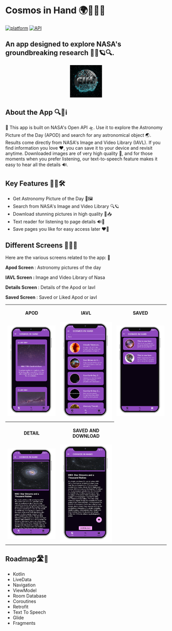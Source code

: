 # Cosmos in Hand 🌍🌠✨🔭

[![platform](https://img.shields.io/badge/platform-Android-yellow.svg)](https://www.android.com)
[![API](https://img.shields.io/badge/API-21%2B-brightgreen.svg?style=flat)](https://android-arsenal.com/api?level=21)

<!-- ![Logo](screenshots/icon.jpg) -->

## An app designed to explore NASA's groundbreaking research 🚀✨🪐🔍.

<div align="center">
<img src = "./screenshots/icon.jpg" width="20%" />

</div>

## About the App 🔍📖ℹ️

🚀 This app is built on NASA's Open API 🛸. Use it to explore the Astronomy Picture of the Day (APOD) and search for any astronomical object 🌏. Results come directly from NASA's Image and Video Library (IAVL). If you find information you love ❤, you can save it to your device and revisit anytime. Downloaded images are of very high quality 📸, and for those moments when you prefer listening, our text-to-speech feature makes it easy to hear all the details 🔊.

## Key Features 🚀💡🛠️

- Get Astronomy Picture of the Day 📅🖼️
- Search from NASA's Image and Video Library 🔍🪐
- Download stunning pictures in high quality 📸📥
- Text reader for listening to page details 🔊📖
- Save pages you like for easy access later ❤️💾

## Different Screens 📱📲📳

Here are the various screens related to the app: 📱

<b>Apod Screen </B>: Astronomy pictures of the day

<b>IAVL Screen : </B> Image and Video Library of Nasa

<b>Details Screen </B>: Details of the Apod or Iavl

<b>Saved Screen </B>: Saved or Liked Apod or iavl

<table style="width:100%">
  <tr>
    <th><p p align="center"> APOD   </p> </th>
    <th><p p align="center"> IAVL  </p></th>
    <th><p p align="center"> SAVED  </p></th>
  </tr>
  <tr>
    <td><div  align="center"><img src = "./screenshots/apod.png" width="200px" /> </div></td>
    <td><div  align="center"><img src = "./screenshots/search.png" width="200px" /></div></td>
    <td><div  align="center"><img src = "./screenshots/saved.png" width="200px" /></div> </td>
  </tr>
    <tr>
    <th><p p align="center"> DETAIL    </p> </th>
    <th><p p align="center"> SAVED AND DOWNLOAD </p></th>
  </tr>
  <tr>
    <td><div  align="center"><img src = "./screenshots/desctop.png" width="200px" /> </div></td>
    <td><div  align="center"><img src = "./screenshots/descbottom.png" width="200px" /></div></td>
  </tr>
</table>

## Roadmap🛣️🚓

- Kotlin
- LiveData
- Navigation
- ViewModel
- Room Database
- Coroutines
- Retrofit
- Text To Speech
- Glide
- Fragments
